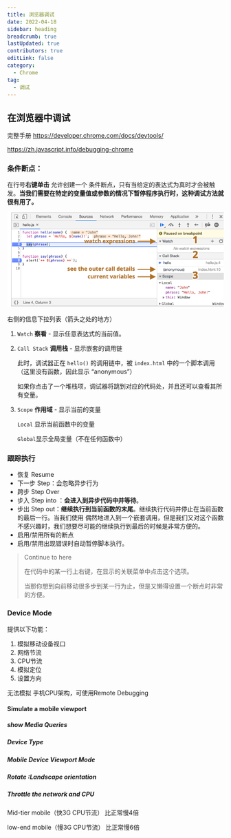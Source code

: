 ```yaml
---
title: 浏览器调试
date: 2022-04-18
sidebar: heading
breadcrumb: true
lastUpdated: true
contributors: true
editLink: false
category:
  - Chrome
tag:
  - 调试
---
```

## 在浏览器中调试

完整手册 https://developer.chrome.com/docs/devtools/

https://zh.javascript.info/debugging-chrome

### 条件断点：

在行号**右键单击** 允许创建一个 条件断点，只有当给定的表达式为真时才会被触发。**当我们需要在特定的变量值或参数的情况下暂停程序执行时，这种调试方法就很有用了。**

![image-20220418093552427](https://raw.githubusercontent.com/diandianyezi/typora-images/master/img/image-20220418093552427.png)

右侧的信息下拉列表（箭头之处的地方）

1. `Watch` **察看** - 显示任意表达式的当前值。

2. `Call Stack` **调用栈** - 显示嵌套的调用链

    此时，调试器正在 `hello()` 的调用链中，被 `index.html` 中的一个脚本调用（这里没有函数，因此显示 “anonymous”）

    如果你点击了一个堆栈项，调试器将跳到对应的代码处，并且还可以查看其所有变量。

3. `Scope` **作用域** - 显示当前的变量

    `Local` 显示当前函数中的变量

    `Global`显示全局变量（不在任何函数中）

### 跟踪执行

* 恢复 Resume
* 下一步 Step：会忽略异步行为
* 跨步 Step Over
* 步入 Step into ：**会进入到异步代码中并等待**。
* 步出 Step out：**继续执行到当前函数的末尾**。继续执行代码并停止在当前函数的最后一行。当我们使用 偶然地进入到一个嵌套调用，但是我们又对这个函数不感兴趣时，我们想要尽可能的继续执行到最后的时候是非常方便的。
* 启用/禁用所有的断点
* 启用/禁用出现错误时自动暂停脚本执行。

> Continue to here
>
> 在代码中的某一行上右键，在显示的关联菜单中点击这个选项。
>
> 当那你想到向前移动很多步到某一行为止，但是又懒得设置一个断点时非常的方便。

### Device Mode

提供以下功能：

1. 模拟移动设备视口
2. 网络节流
3. CPU节流
4. 模拟定位
5. 设置方向

无法模拟 手机CPU架构，可使用Remote Debugging

#### Simulate a mobile viewport

##### show Media Queries

##### Device Type

##### Mobile Device Viewport Mode

##### Rotate :Landscape orientation

##### Throttle the network and CPU

Mid-tier mobile（快3G CPU节流） 比正常慢4倍

low-end mobile（慢3G CPU节流） 比正常慢6倍



